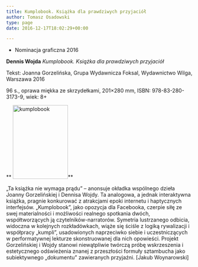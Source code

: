 ```yaml
---
title: Kumplobook. Książka dla prawdziwych przyjaciół
author: Tomasz Osadowski
type: page
date: 2016-12-17T18:02:29+00:00

---
```

  * Nominacja graficzna 2016

**Dennis Wojda** _Kumplobook. Książka dla prawdziwych przyjaciół_

Tekst: Joanna Gorzelińska, Grupa Wydawnicza Foksal, Wydawnictwo Wilga, Warszawa 2016
  
96 s., oprawa miękka ze skrzydełkami, 201&#215;280 mm, ISBN: 978-83-280-3173-9, wiek: 8+

** <img class="alignnone size-medium wp-image-3928" src="http://www.ibby.pl/wp-content/uploads/2016/12/Kumplobook-149x200.jpg" alt="kumplobook" width="149" height="200" srcset="http://www.ibby.pl/wp-content/uploads/2016/12/Kumplobook-149x200.jpg 149w, http://www.ibby.pl/wp-content/uploads/2016/12/Kumplobook-74x100.jpg 74w, http://www.ibby.pl/wp-content/uploads/2016/12/Kumplobook.jpg 236w" sizes="(max-width: 149px) 100vw, 149px" />**

&#8222;Ta książka nie wymaga prądu&#8221; – anonsuje okładka wspólnego dzieła Joanny Gorzelińskiej i Dennisa Wojdy. Ta analogowa, a jednak interaktywna książka, pragnie konkurować z atrakcjami epoki internetu i haptycznych interfejsów. &#8222;Kumplobook&#8221;, jako opozycja dla Facebooka, czerpie siłę ze swej materialności i możliwości realnego spotkania dwóch, współtworzących ją czytelników-narratorów. Symetria lustrzanego odbicia, widoczna w kolejnych rozkładówkach, wiąże się ściśle z logiką rywalizacji i współpracy &#8222;kumpli&#8221;, usadowionych naprzeciwko siebie i uczestniczących w performatywnej lekturze skonstruowanej dla nich opowieści. Projekt Gorzelińskiej i Wojdy stanowi niewątpliwie twórczą próbę wskrzeszenia i estetycznego odświeżenia znanej z przeszłości formuły sztambucha jako subiektywnego &#8222;dokumentu&#8221; zawieranych przyjaźni. [Jakub Woynarowski]

&nbsp;

&nbsp;